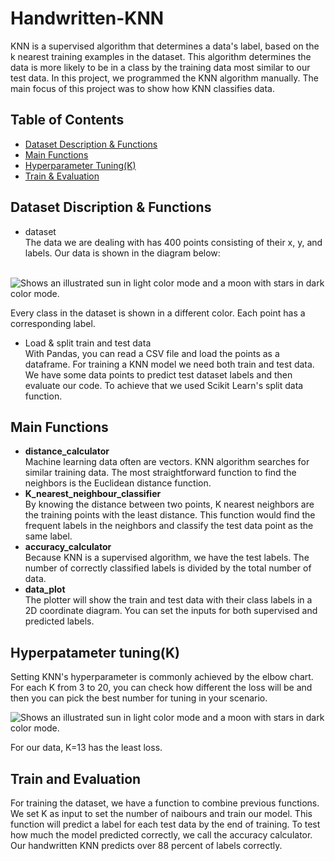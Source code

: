 # Handwritten-KNN
KNN is a supervised algorithm that determines a data's label, based on the k nearest training examples in the dataset. This algorithm determines the data is more likely to be in a class by the training data most similar to our test data. In this project, we programmed the KNN algorithm manually. The main focus of this project was to show how KNN classifies data.

## Table of Contents
- [Dataset Description & Functions](https://github.com/KimiyaVahidMotlagh/Handwritten-KNN/blob/main/README.md#loading-data) <br />
- [Main Functions](https://github.com/KimiyaVahidMotlagh/Handwritten-KNN/blob/main/README.md#knn-functions)  <br />
- [Hyperparameter Tuning(K)](https://github.com/KimiyaVahidMotlagh/Handwritten-KNN/blob/main/README.md#hyperpatameter-tuningk) <br />
- [Train & Evaluation](https://github.com/KimiyaVahidMotlagh/Handwritten-KNN/blob/main/README.md#knn) <br />

## Dataset Discription & Functions
- dataset <br/>
The data we are dealing with has 400 points consisting of their x, y, and labels. Our data is shown in the diagram below: <br/><br/>

<picture>
 <source media="(prefers-color-scheme: dark)" srcset="https://github.com/KimiyaVahidMotlagh/Handwritten-KNN/blob/main/Pictures/dataDarkmode.jpg">
 <img alt="Shows an illustrated sun in light color mode and a moon with stars in dark color mode." src="https://github.com/KimiyaVahidMotlagh/Handwritten-KNN/blob/main/Pictures/Data.jpg">
</picture> <br/>

<tab> Every class in the dataset is shown in a different color. Each point has a corresponding label. <br/>

- Load & split train and test data <br />
With Pandas, you can read a CSV file and load the points as a dataframe.  For training a KNN model we need both train and test data. We have some data points to predict test dataset labels and then evaluate our code. To achieve that we used Scikit Learn's split data function.

## Main Functions
- **distance_calculator** <br />
Machine learning data often are vectors. KNN algorithm searches for similar training data. The most straightforward function to find the neighbors is the Euclidean distance function.<br />
- **K_nearest_neighbour_classifier** <br />
By knowing the distance between two points, K nearest neighbors are the training points with the least distance. This function would find the frequent labels in the neighbors and classify the test data point as the same label.
- **accuracy_calculator** <br />
Because KNN is a supervised algorithm, we have the test labels. The number of correctly classified labels is divided by the total number of data.
- **data_plot** <br />
The plotter will show the train and test data with their class labels in a 2D coordinate diagram. You can set the inputs for both supervised and predicted labels.

## Hyperpatameter tuning(K)<br />
Setting KNN's hyperparameter is commonly achieved by the elbow chart. For each K from 3 to 20, you can check how different the loss will be and then you can pick the best number for tuning in your scenario. <br/>

<picture>
 <source media="(prefers-color-scheme: dark)" srcset="https://github.com/KimiyaVahidMotlagh/Handwritten-KNN/blob/main/Pictures/elbowDarkmode.jpg">
 <img alt="Shows an illustrated sun in light color mode and a moon with stars in dark color mode." src="https://github.com/KimiyaVahidMotlagh/Handwritten-KNN/blob/main/Pictures/elbow.jpg">
</picture>

For our data, K=13 has the least loss. 

## Train and Evaluation
For training the dataset, we have a function to combine previous functions. We set K as input to set the number of naibours and train our model. This function will predict a label for each test data by the end of training. To test how much the model predicted correctly, we call the accuracy calculator. Our handwritten KNN predicts over 88 percent of labels correctly.
